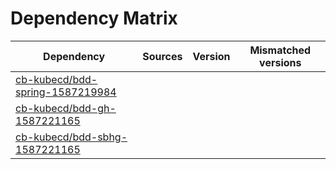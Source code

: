 # Dependency Matrix

Dependency | Sources | Version | Mismatched versions
---------- | ------- | ------- | -------------------
[cb-kubecd/bdd-spring-1587219984](https://github.com/cb-kubecd/bdd-spring-1587219984.git) |  | []() | 
[cb-kubecd/bdd-gh-1587221165](https://github.com/cb-kubecd/bdd-gh-1587221165.git) |  | []() | 
[cb-kubecd/bdd-sbhg-1587221165](https://github.com/cb-kubecd/bdd-sbhg-1587221165.git) |  | []() | 
